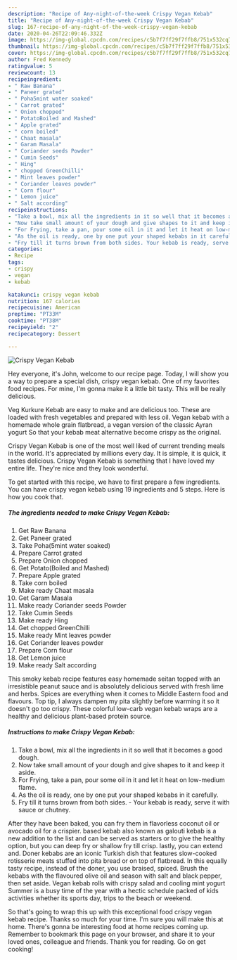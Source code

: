 ```yaml
---
description: "Recipe of Any-night-of-the-week Crispy Vegan Kebab"
title: "Recipe of Any-night-of-the-week Crispy Vegan Kebab"
slug: 167-recipe-of-any-night-of-the-week-crispy-vegan-kebab
date: 2020-04-26T22:09:46.332Z
image: https://img-global.cpcdn.com/recipes/c5b7f7ff29f7ffb8/751x532cq70/crispy-vegan-kebab-recipe-main-photo.jpg
thumbnail: https://img-global.cpcdn.com/recipes/c5b7f7ff29f7ffb8/751x532cq70/crispy-vegan-kebab-recipe-main-photo.jpg
cover: https://img-global.cpcdn.com/recipes/c5b7f7ff29f7ffb8/751x532cq70/crispy-vegan-kebab-recipe-main-photo.jpg
author: Fred Kennedy
ratingvalue: 5
reviewcount: 13
recipeingredient:
- " Raw Banana"
- " Paneer grated"
- " Poha5mint water soaked"
- " Carrot grated"
- " Onion chopped"
- " PotatoBoiled and Mashed"
- " Apple grated"
- " corn boiled"
- " Chaat masala"
- " Garam Masala"
- " Coriander seeds Powder"
- " Cumin Seeds"
- " Hing"
- " chopped GreenChilli"
- " Mint leaves powder"
- " Coriander leaves powder"
- " Corn flour"
- " Lemon juice"
- " Salt according"
recipeinstructions:
- "Take a bowl, mix all the ingredients in it so well that it becomes a good dough."
- "Now take small amount of your dough and give shapes to it and keep it aside."
- "For Frying, take a pan, pour some oil in it and let it heat on low-medium flame."
- "As the oil is ready, one by one put your shaped kebabs in it carefully."
- "Fry till it turns brown from both sides. Your kebab is ready, serve it with sauce or chutney."
categories:
- Recipe
tags:
- crispy
- vegan
- kebab

katakunci: crispy vegan kebab 
nutrition: 167 calories
recipecuisine: American
preptime: "PT33M"
cooktime: "PT38M"
recipeyield: "2"
recipecategory: Dessert

---
```



![Crispy Vegan Kebab](https://img-global.cpcdn.com/recipes/c5b7f7ff29f7ffb8/751x532cq70/crispy-vegan-kebab-recipe-main-photo.jpg)

Hey everyone, it's John, welcome to our recipe page. Today, I will show you a way to prepare a special dish, crispy vegan kebab. One of my favorites food recipes. For mine, I'm gonna make it a little bit tasty. This will be really delicious.

Veg Kurkure Kebab are easy to make and are delicious too. These are loaded with fresh vegetables and prepared with less oil. Vegan kebab with a homemade whole grain flatbread, a vegan version of the classic Ayran yogurt So that your kebab meat alternative become crispy as the original.

Crispy Vegan Kebab is one of the most well liked of current trending meals in the world. It's appreciated by millions every day. It is simple, it is quick, it tastes delicious. Crispy Vegan Kebab is something that I have loved my entire life. They're nice and they look wonderful.


To get started with this recipe, we have to first prepare a few ingredients. You can have crispy vegan kebab using 19 ingredients and 5 steps. Here is how you cook that.

##### The ingredients needed to make Crispy Vegan Kebab:

1. Get  Raw Banana
1. Get  Paneer grated
1. Take  Poha(5mint water soaked)
1. Prepare  Carrot grated
1. Prepare  Onion chopped
1. Get  Potato(Boiled and Mashed)
1. Prepare  Apple grated
1. Take  corn boiled
1. Make ready  Chaat masala
1. Get  Garam Masala
1. Make ready  Coriander seeds Powder
1. Take  Cumin Seeds
1. Make ready  Hing
1. Get  chopped GreenChilli
1. Make ready  Mint leaves powder
1. Get  Coriander leaves powder
1. Prepare  Corn flour
1. Get  Lemon juice
1. Make ready  Salt according


This smoky kebab recipe features easy homemade seitan topped with an irresistible peanut sauce and is absolutely delicious served with fresh lime and herbs. Spices are everything when it comes to Middle Eastern food and flavours. Top tip, I always dampen my pita slightly before warming it so it doesn&#39;t go too crispy. These colorful low-carb vegan kebab wraps are a healthy and delicious plant-based protein source. 

##### Instructions to make Crispy Vegan Kebab:

1. Take a bowl, mix all the ingredients in it so well that it becomes a good dough.
1. Now take small amount of your dough and give shapes to it and keep it aside.
1. For Frying, take a pan, pour some oil in it and let it heat on low-medium flame.
1. As the oil is ready, one by one put your shaped kebabs in it carefully.
1. Fry till it turns brown from both sides. - Your kebab is ready, serve it with sauce or chutney.


After they have been baked, you can fry them in flavorless coconut oil or avocado oil for a crispier. based kebab also known as galouti kebab is a new addition to the list and can be served as starters or to give the healthy option, but you can deep fry or shallow fry till crisp. lastly, you can extend and. Doner kebabs are an iconic Turkish dish that features slow-cooked rotisserie meats stuffed into pita bread or on top of flatbread. In this equally tasty recipe, instead of the doner, you use braised, spiced. Brush the kebabs with the flavoured olive oil and season with salt and black pepper, then set aside. Vegan kebab rolls with crispy salad and cooling mint yogurt Summer is a busy time of the year with a hectic schedule packed of kids activities whether its sports day, trips to the beach or weekend. 

So that's going to wrap this up with this exceptional food crispy vegan kebab recipe. Thanks so much for your time. I'm sure you will make this at home. There's gonna be interesting food at home recipes coming up. Remember to bookmark this page on your browser, and share it to your loved ones, colleague and friends. Thank you for reading. Go on get cooking!
